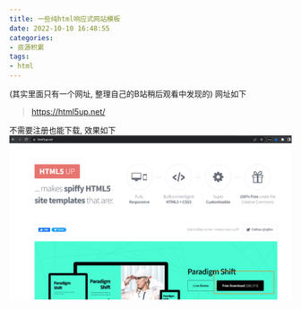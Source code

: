 ```yaml
---
title: 一些纯html响应式网站模板
date: 2022-10-10 16:48:55
categories:
- 资源积累
tags: 
- html
---
```

(其实里面只有一个网址, 整理自己的B站稍后观看中发现的)
网址如下
> https://html5up.net/

不需要注册也能下载, 效果如下
![pages](一些纯html响应式网站模板/001.png)